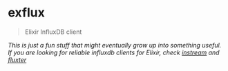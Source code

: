 # exflux

> Elixir InfluxDB client

_This is just a fun stuff that might eventually grow up into something useful. If you are looking for reliable influxdb clients for Elixir, check [instream](https://github.com/mneudert/instream) and [fluxter](https://github.com/lexmag/fluxter)_
